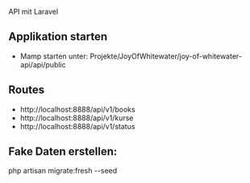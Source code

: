 
API mit Laravel


## Applikation starten
- Mamp starten unter:  Projekte/JoyOfWhitewater/joy-of-whitewater-api/api/public


## Routes
- http://localhost:8888/api/v1/books
- http://localhost:8888/api/v1/kurse
- http://localhost:8888/api/v1/status


## Fake Daten erstellen:
php artisan migrate:fresh --seed

